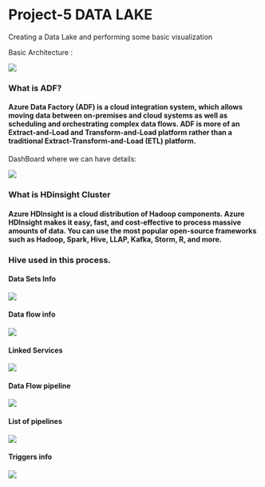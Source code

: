 # Project-5 DATA LAKE

Creating a Data Lake and performing some basic visualization 

Basic Architecture :

![](info_screenshots/tes.png)

### What is ADF?
#### Azure Data Factory (ADF) is a cloud integration system, which allows moving data between on-premises and cloud systems as well as scheduling and orchestrating complex data flows. ADF is more of an Extract-and-Load and Transform-and-Load platform rather than a traditional Extract-Transform-and-Load (ETL) platform.

DashBoard where we can have details:

![](info_screenshots/dashboard.png)

### What is HDinsight Cluster
#### Azure HDInsight is a cloud distribution of Hadoop components. Azure HDInsight makes it easy, fast, and cost-effective to process massive amounts of data. You can use the most popular open-source frameworks such as Hadoop, Spark, Hive, LLAP, Kafka, Storm, R, and more.
### Hive used in this process.

#### Data Sets Info
![](info_screenshots/ds_list.png)

#### Data flow info
![](info_screenshots/df_list.png)

#### Linked Services 
![](info_screenshots/ls.png)

#### Data Flow pipeline
![](info_screenshots/df_pl.png)

#### List of pipelines

![](info_screenshots/pl_list.png)

#### Triggers info
![](info_screenshots/tr.png)
